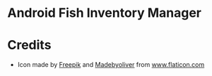 # Android Fish Inventory Manager

# Credits
- Icon made by [Freepik](http://www.flaticon.com/authors/freepik) and [Madebyoliver](http://www.flaticon.com/authors/madebyoliver) from www.flaticon.com 
